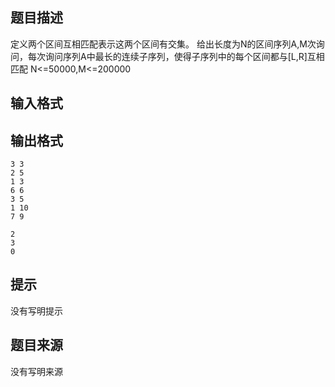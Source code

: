 


## 题目描述
定义两个区间互相匹配表示这两个区间有交集。
给出长度为N的区间序列A,M次询问，每次询问序列A中最长的连续子序列，使得子序列中的每个区间都与[L,R]互相匹配
N<=50000,M<=200000
## 输入格式
## 输出格式

```input1
3 3
2 5
1 3
6 6
3 5
1 10
7 9

```

```output1
2
3
0
```

## 提示
没有写明提示
## 题目来源
没有写明来源


